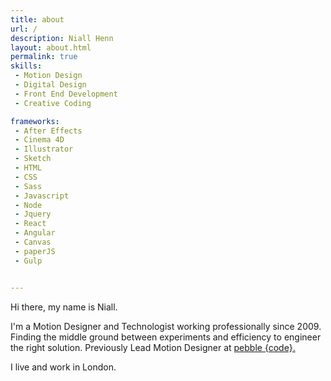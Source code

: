 ```yaml
---
title: about
url: /
description: Niall Henn
layout: about.html
permalink: true
skills:
 - Motion Design
 - Digital Design
 - Front End Development
 - Creative Coding

frameworks:
 - After Effects
 - Cinema 4D
 - Illustrator
 - Sketch
 - HTML
 - CSS
 - Sass
 - Javascript
 - Node
 - Jquery
 - React
 - Angular
 - Canvas
 - paperJS
 - Gulp


---
```

Hi there, my name is Niall.

I'm a Motion Designer and Technologist working professionally since 2009.<br />
Finding the middle ground between experiments and efficiency to engineer the right solution.
Previously Lead Motion Designer at [pebble {code}.](http://pebblecode.com/)

I live and work in London.


